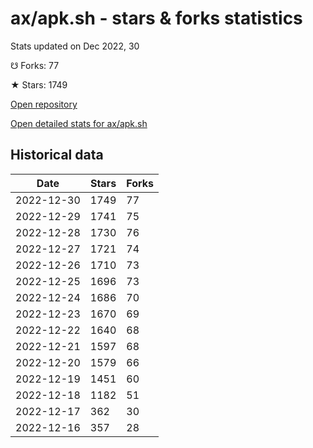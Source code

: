 # ax/apk.sh - stars & forks statistics

Stats updated on Dec 2022, 30

☋ Forks: 77

★ Stars: 1749

[Open repository](https://github.com/ax/apk.sh)

[Open detailed stats for ax/apk.sh](https://reviewgithub.com/rep/ax/apk.sh)

## Historical data
| Date | Stars | Forks |
|------|-------|-------|
| 2022-12-30 | 1749 | 77 | 
| 2022-12-29 | 1741 | 75 | 
| 2022-12-28 | 1730 | 76 | 
| 2022-12-27 | 1721 | 74 | 
| 2022-12-26 | 1710 | 73 | 
| 2022-12-25 | 1696 | 73 | 
| 2022-12-24 | 1686 | 70 | 
| 2022-12-23 | 1670 | 69 | 
| 2022-12-22 | 1640 | 68 | 
| 2022-12-21 | 1597 | 68 | 
| 2022-12-20 | 1579 | 66 | 
| 2022-12-19 | 1451 | 60 | 
| 2022-12-18 | 1182 | 51 | 
| 2022-12-17 | 362 | 30 | 
| 2022-12-16 | 357 | 28 | 

